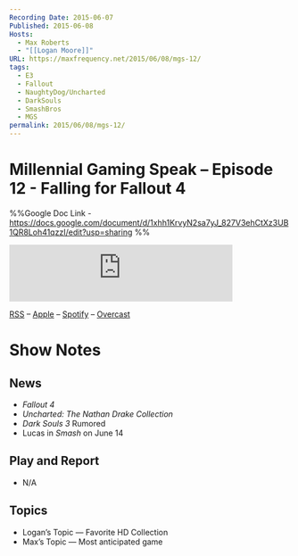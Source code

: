 ```yaml
---
Recording Date: 2015-06-07
Published: 2015-06-08
Hosts:
  - Max Roberts
  - "[[Logan Moore]]"
URL: https://maxfrequency.net/2015/06/08/mgs-12/
tags:
  - E3
  - Fallout
  - NaughtyDog/Uncharted
  - DarkSouls
  - SmashBros
  - MGS
permalink: 2015/06/08/mgs-12/
---
```

# Millennial Gaming Speak – Episode 12 - Falling for Fallout 4

%%Google Doc Link - https://docs.google.com/document/d/1xhh1KrvyN2sa7yJ_827V3ehCtXz3UB1QR8Loh41qzzI/edit?usp=sharing
%%

<iframe src="https://podcasters.spotify.com/pod/show/millennialgamingspeak/embed/episodes/Episode-12-Falling-for-Fallout-4-e1adhq0/a-a6ts40k" height="102px" width="400px" frameborder="0" scrolling="no"></iframe>

[RSS](https://anchor.fm/s/74aa3858/podcast/rss) – [Apple](https://podcasts.apple.com/us/podcast/episode-3-gdc-wrap-up/id1000915981?i=1000542222515) – [Spotify](https://open.spotify.com/episode/7wePXT4Bt22LWifVLx3n8y) – [Overcast](https://overcast.fm/+EtIgeWxEU)
# Show Notes

## News

- *Fallout 4*
- *Uncharted: The Nathan Drake Collection*
- *Dark Souls 3* Rumored
- Lucas in *Smash* on June 14

## Play and Report

- N/A

## Topics

- Logan’s Topic — Favorite HD Collection
- Max’s Topic — Most anticipated game